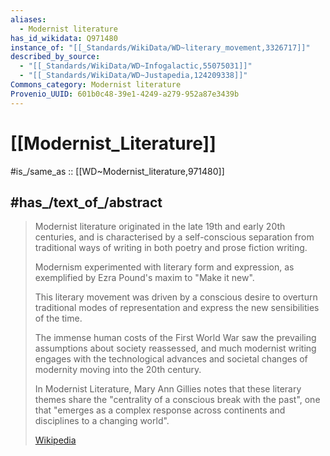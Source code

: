 ```yaml
---
aliases:
  - Modernist literature
has_id_wikidata: Q971480
instance_of: "[[_Standards/WikiData/WD~literary_movement,3326717]]"
described_by_source:
  - "[[_Standards/WikiData/WD~Infogalactic,55075031]]"
  - "[[_Standards/WikiData/WD~Justapedia,124209338]]"
Commons_category: Modernist literature
Provenio_UUID: 601b0c48-39e1-4249-a279-952a87e3439b
---
```


# [[Modernist_Literature]] 

#is_/same_as :: [[WD~Modernist_literature,971480]] 

## #has_/text_of_/abstract 

> Modernist literature originated in the late 19th and early 20th centuries, 
> and is characterised by a self-conscious separation from traditional ways of writing 
> in both poetry and prose fiction writing. 
> 
> Modernism experimented with literary form and expression, 
> as exemplified by Ezra Pound's maxim to "Make it new". 
> 
> This literary movement was driven by a conscious desire 
> to overturn traditional modes of representation and express the new sensibilities of the time. 
> 
> The immense human costs of the First World War 
> saw the prevailing assumptions about society reassessed, 
> and much modernist writing engages with 
> the technological advances and societal changes of modernity moving into the 20th century. 
> 
> In Modernist Literature, Mary Ann Gillies notes that these literary themes 
> share the "centrality of a conscious break with the past", one that 
> "emerges as a complex response across continents and disciplines to a changing world".
>
> [Wikipedia](https://en.wikipedia.org/wiki/Literary%20modernism) 

